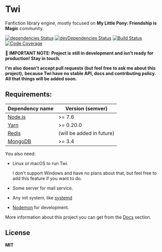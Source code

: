 # Twi

Fanfiction library engine, mostly focused on **My Little Pony: Friendship is Magic** community.

[![dependencies Status](https://david-dm.org/octet-stream/twi/status.svg)](https://david-dm.org/octet-stream/twi)
[![devDependencies Status](https://david-dm.org/octet-stream/twi/dev-status.svg)](https://david-dm.org/octet-stream/twi?type=dev)
[![Build Status](https://travis-ci.org/octet-stream/twi.svg?branch=master)](https://travis-ci.org/octet-stream/twi)
[![Code Coverage](https://codecov.io/github/octet-stream/twi/coverage.svg?branch=master)](https://codecov.io/github/octet-stream/twi?branch=master)

🚧 **IMPORTANT NOTE: Project is still in development
and isn't ready for production! Stay in touch.**

**I'm also doesn't accept pull requests (but feel free to ask me about this project),**
**because Twi have no stable API, docs and contributing policy.**
**All that things will be added soon.**

## Requirements:

| Dependency name                      | Version (semver)          |
|--------------------------------------|---------------------------|
| [Node.js](https://nodejs.org/en/)    | >= 7.6                    |
| [Yarn](https://yarnpkg.com/lang/en/) | >= 0.20.0                 |
| [Redis](https://redis.io/)           | (will be added in future) |
| [MongoDB](https://www.mongodb.com/)  | >= 3.4                    |

You also need:

* Linux or macOS to run Twi.

   I don't support Windows and have no plans about that,
   but feel free to add this feature if you want to do.

* Some server for mail service.
* Any init system, like [systemd](https://github.com/systemd/systemd)
* [Nodemon](https://github.com/remy/nodemon) for development.

More information about this project you can get from the [Docs](./doc) section.

## License

**MIT**

